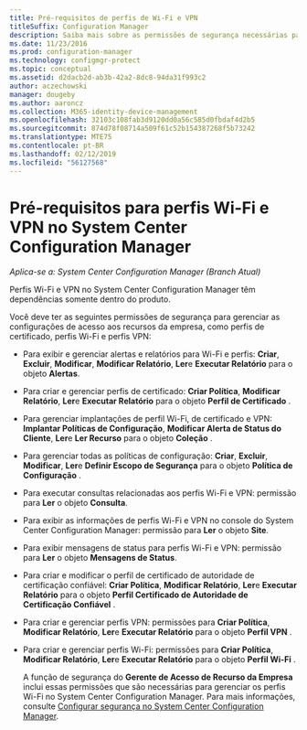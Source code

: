 ```yaml
---
title: Pré-requisitos de perfis de Wi-Fi e VPN
titleSuffix: Configuration Manager
description: Saiba mais sobre as permissões de segurança necessárias para gerenciar perfis de certificado, Wi-Fi e VPN no System Center Configuration Manager.
ms.date: 11/23/2016
ms.prod: configuration-manager
ms.technology: configmgr-protect
ms.topic: conceptual
ms.assetid: d2dacb2d-ab3b-42a2-8dc8-94da31f993c2
author: aczechowski
manager: dougeby
ms.author: aaroncz
ms.collection: M365-identity-device-management
ms.openlocfilehash: 32103c108fab3d9120dd0a56c585d0fbdaf4d2b5
ms.sourcegitcommit: 874d78f08714a509f61c52b154387268f5b73242
ms.translationtype: MTE75
ms.contentlocale: pt-BR
ms.lasthandoff: 02/12/2019
ms.locfileid: "56127568"
---
```

# <a name="prerequisites-for-wi-fi-and-vpn-profiles-in-system-center-configuration-manager"></a>Pré-requisitos para perfis Wi-Fi e VPN no System Center Configuration Manager

*Aplica-se a: System Center Configuration Manager (Branch Atual)*

Perfis Wi-Fi e VPN no System Center Configuration Manager têm dependências somente dentro do produto.  

 Você deve ter as seguintes permissões de segurança para gerenciar as configurações de acesso aos recursos da empresa, como perfis de certificado, perfis Wi-Fi e perfis VPN:  

- Para exibir e gerenciar alertas e relatórios para Wi-Fi e perfis: **Criar**, **Excluir**, **Modificar**, **Modificar Relatório**, **Ler**e **Executar Relatório** para o objeto **Alertas**.  

- Para criar e gerenciar perfis de certificado: **Criar Política**, **Modificar Relatório**, **Ler**e **Executar Relatório** para o objeto **Perfil de Certificado** .  

- Para gerenciar implantações de perfil Wi-Fi, de certificado e VPN: **Implantar Políticas de Configuração**, **Modificar Alerta de Status do Cliente**, **Ler**e **Ler Recurso** para o objeto **Coleção** .  

- Para gerenciar todas as políticas de configuração: **Criar**, **Excluir**, **Modificar**, **Ler**e **Definir Escopo de Segurança** para o objeto **Política de Configuração** .  

- Para executar consultas relacionadas aos perfis Wi-Fi e VPN: permissão para **Ler** o objeto **Consulta**.  

- Para exibir as informações de perfis Wi-Fi e VPN no console do System Center Configuration Manager: permissão para **Ler** o objeto **Site**.  

- Para exibir mensagens de status para perfis Wi-Fi e VPN: permissão para **Ler** o objeto **Mensagens de Status**.  

- Para criar e modificar o perfil de certificado de autoridade de certificação confiável: **Criar Política**, **Modificar Relatório**, **Ler**e **Executar Relatório** para o objeto **Perfil Certificado de Autoridade de Certificação Confiável** .  

- Para criar e gerenciar perfis VPN: permissões para **Criar Política**, **Modificar Relatório**, **Ler**e **Executar Relatório** para o objeto **Perfil VPN** .  

- Para criar e gerenciar perfis Wi-Fi: permissões para **Criar Política**, **Modificar Relatório**, **Ler**e **Executar Relatório** para o objeto **Perfil Wi-Fi** .  

  A função de segurança do **Gerente de Acesso de Recurso da Empresa** inclui essas permissões que são necessárias para gerenciar os perfis Wi-Fi no System Center Configuration Manager. Para mais informações, consulte [Configurar segurança no System Center Configuration Manager](../../core/plan-design/security/configure-security.md).

